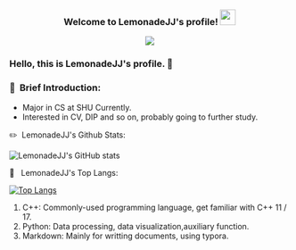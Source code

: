 <h3 align="center">
  Welcome to LemonadeJJ's profile!
  <img src="https://media.giphy.com/media/hvRJCLFzcasrR4ia7z/giphy.gif" width="28">
</h3>

<!-- Typing SVG by DenverCoder1 - https://github.com/DenverCoder1/readme-typing-svg -->
<p align="center">
  <a href="https://github.com/DenverCoder1/readme-typing-svg"><img src="https://readme-typing-svg.herokuapp.com/?lines=Hi,%20This%20is%20Lemonade-JJ.%20&font=Fira%20Code&center=true&width=440&height=45&color=blue&vCenter=true&size=25"></a>
</p>


### Hello, this is LemonadeJJ's profile. 👋

### :notebook_with_decorative_cover: &nbsp;Brief Introduction:
* Major in CS at SHU Currently. 
* Interested in CV, DIP and so on, probably going to further study.

:pencil2:  &nbsp;LemonadeJJ's Github Stats:

![LemonadeJJ's GitHub stats](https://github-readme-stats.vercel.app/api?username=LemonadeJJ&show_icons=true&theme=radical)

<!--- 
themes: dark, radical, merko, gruvbox, tokyonight, onedark, cobalt, synthwave, highcontrast, dracula
--->

:straight_ruler:  &nbsp; LemonadeJJ's Top Langs:  

[![Top Langs](https://github-readme-stats.vercel.app/api/top-langs/?username=LemonadeJJ&layout=compact&show_icons=true&theme=synthwave)](https://github.com/LemonadeJJ/github-readme-stats)  

1. C++: Commonly-used programming language, get familiar with C++ 11 / 17.
2. Python: Data processing, data visualization,auxiliary function.
3. Markdown: Mainly for writting documents, using typora.  
